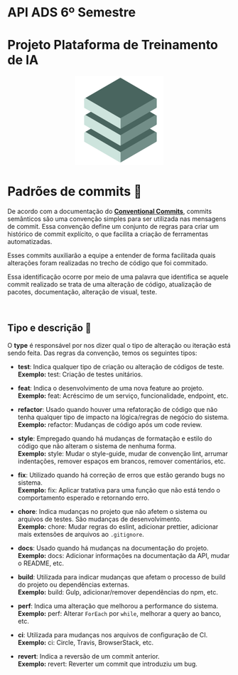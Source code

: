 # API ADS 6º Semestre

# Projeto Plataforma de Treinamento de IA

<p align="center">
      <img src="/Documentacao/img/fullstack.png" alt="Logo da Equipe FullStack">



# Padrões de commits 📜

De acordo com a documentação do **[Conventional Commits](https://www.conventionalcommits.org/pt-br)**, commits semânticos são uma convenção simples para ser utilizada nas mensagens de commit. Essa convenção define um conjunto de regras para criar um histórico de commit explícito, o que facilita a criação de ferramentas automatizadas.

Esses commits auxiliarão a equipe a entender de forma facilitada quais alterações foram realizadas no trecho de código que foi commitado.

Essa identificação ocorre por meio de uma palavra que identifica se aquele commit realizado se trata de uma alteração de código, atualização de pacotes, documentação, alteração de visual, teste.

<br>

## Tipo e descrição 📝



O **type** é responsável por nos dizer qual o tipo de alteração ou iteração está sendo feita. Das regras da convenção, temos os seguintes tipos:

- **test**: Indica qualquer tipo de criação ou alteração de códigos de teste.  
  **Exemplo:** test: Criação de testes unitários.

- **feat**: Indica o desenvolvimento de uma nova feature ao projeto.  
  **Exemplo:** feat: Acréscimo de um serviço, funcionalidade, endpoint, etc.

- **refactor**: Usado quando houver uma refatoração de código que não tenha qualquer tipo de impacto na lógica/regras de negócio do sistema.  
  **Exemplo:** refactor: Mudanças de código após um code review.

- **style**: Empregado quando há mudanças de formatação e estilo do código que não alteram o sistema de nenhuma forma.  
  **Exemplo:** style: Mudar o style-guide, mudar de convenção lint, arrumar indentações, remover espaços em brancos, remover comentários, etc.

- **fix**: Utilizado quando há correção de erros que estão gerando bugs no sistema.  
  **Exemplo:** fix: Aplicar tratativa para uma função que não está tendo o comportamento esperado e retornando erro.

- **chore**: Indica mudanças no projeto que não afetem o sistema ou arquivos de testes. São mudanças de desenvolvimento.  
  **Exemplo:** chore: Mudar regras do eslint, adicionar prettier, adicionar mais extensões de arquivos ao `.gitignore`.

- **docs**: Usado quando há mudanças na documentação do projeto.  
  **Exemplo:** docs: Adicionar informações na documentação da API, mudar o README, etc.

- **build**: Utilizada para indicar mudanças que afetam o processo de build do projeto ou dependências externas.  
  **Exemplo:** build: Gulp, adicionar/remover dependências do npm, etc.

- **perf**: Indica uma alteração que melhorou a performance do sistema.  
  **Exemplo:** perf: Alterar `ForEach` por `while`, melhorar a query ao banco, etc.

- **ci**: Utilizada para mudanças nos arquivos de configuração de CI.  
  **Exemplo:** ci: Circle, Travis, BrowserStack, etc.

- **revert**: Indica a reversão de um commit anterior.  
  **Exemplo:** revert: Reverter um commit que introduziu um bug.



<br>

